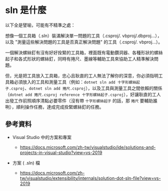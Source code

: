 # sln 是什麼

以下全是譬喻，可能有不精準之處：

想像一個工具箱（.sln）裝滿解決單一問題的工具（.csproj/. vbproj/.dbproj...），以及 "測量這些解決問題的工具是否真正解決問題" 的工具（.csproj/. vbproj...）。

一個解決螺絲釘有沒有好好拴緊的工具箱，裡面既有電動鑽洞器、各種形狀的螺絲起子和各式形狀的螺絲釘，同時有捲尺、墨線等輔助工具來協助工人精準解決問題。

但，光是把工具放入工具箱，忠心且耿直的工人無法了解你的深意，你必須指明工具箱必須放入的工具和測量工具（例如：`dotnet sln add 十字形螺絲起子.csproj`、`dotnet sln add 捲尺.csproj`），以及工具與測量工具之間依賴的關係（`dotnet add 捲尺.csproj reference 十字形螺絲起子.csproj`），好讓耿直的工人出發工作前照順序清點必要零件（沒有帶 `十字形螺絲起子` 的話，那 `捲尺` 要輔助誰咧），順利操作任務，達成完成拴緊螺絲釘的任務。


## 參考資料

* Visual Studio 中的方案和專案
  * https://docs.microsoft.com/zh-tw/visualstudio/ide/solutions-and-projects-in-visual-studio?view=vs-2019

* 方案 ( .sln) 檔
  * https://docs.microsoft.com/zh-tw/visualstudio/extensibility/internals/solution-dot-sln-file?view=vs-2019